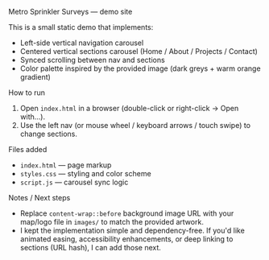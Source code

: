 Metro Sprinkler Surveys — demo site

This is a small static demo that implements:
- Left-side vertical navigation carousel
- Centered vertical sections carousel (Home / About / Projects / Contact)
- Synced scrolling between nav and sections
- Color palette inspired by the provided image (dark greys + warm orange gradient)

How to run
1. Open `index.html` in a browser (double-click or right-click -> Open with...).
2. Use the left nav (or mouse wheel / keyboard arrows / touch swipe) to change sections.

Files added
- `index.html` — page markup
- `styles.css` — styling and color scheme
- `script.js` — carousel sync logic

Notes / Next steps
- Replace `content-wrap::before` background image URL with your map/logo file in `images/` to match the provided artwork.
- I kept the implementation simple and dependency-free. If you'd like animated easing, accessibility enhancements, or deep linking to sections (URL hash), I can add those next.
